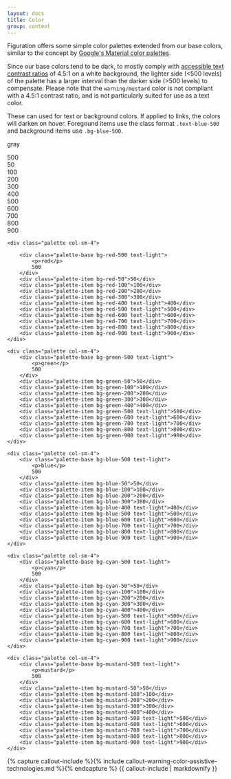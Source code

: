 ```yaml
---
layout: docs
title: Color
group: content
---
```


Figuration offers some simple color palettes extended from our base colors, similar to the concept by [Google's Material color palettes](https://www.google.com/design/spec/style/color.html#color-color-palette).

Since our base colors tend to be dark, to mostly comply with [accessible text contrast ratios](https://www.w3.org/TR/UNDERSTANDING-WCAG20/visual-audio-contrast-contrast.html) of 4.5:1 on a white background, the lighter side (<500 levels) of the palette has a larger interval than the darker side (>500 levels) to compensate.
Please note that the `warning/mustard` color is not compliant with a 4.5:1 contrast ratio, and is not particularly suited for use as a text color.

These can used for text or background colors. If applied to links, the colors will darken on hover.  Foregound items use the class format `.text-blue-500` and background items use `.bg-blue-500`.

<div class="row">
    <div class="palette col-sm-4">
        <div class="palette-base bg-gray-500 text-light">
            <p>gray</p>
            500
        </div>
        <div class="palette-item bg-gray-50">50</div>
        <div class="palette-item bg-gray-100">100</div>
        <div class="palette-item bg-gray-200">200</div>
        <div class="palette-item bg-gray-300">300</div>
        <div class="palette-item bg-gray-400 text-light">400</div>
        <div class="palette-item bg-gray-500 text-light">500</div>
        <div class="palette-item bg-gray-600 text-light">600</div>
        <div class="palette-item bg-gray-700 text-light">700</div>
        <div class="palette-item bg-gray-800 text-light">800</div>
        <div class="palette-item bg-gray-900 text-light">900</div>
    </div>

    <div class="palette col-sm-4">

        <div class="palette-base bg-red-500 text-light">
            <p>red</p>
            500
        </div>
        <div class="palette-item bg-red-50">50</div>
        <div class="palette-item bg-red-100">100</div>
        <div class="palette-item bg-red-200">200</div>
        <div class="palette-item bg-red-300">300</div>
        <div class="palette-item bg-red-400 text-light">400</div>
        <div class="palette-item bg-red-500 text-light">500</div>
        <div class="palette-item bg-red-600 text-light">600</div>
        <div class="palette-item bg-red-700 text-light">700</div>
        <div class="palette-item bg-red-800 text-light">800</div>
        <div class="palette-item bg-red-900 text-light">900</div>
    </div>

    <div class="palette col-sm-4">
        <div class="palette-base bg-green-500 text-light">
            <p>green</p>
            500
        </div>
        <div class="palette-item bg-green-50">50</div>
        <div class="palette-item bg-green-100">100</div>
        <div class="palette-item bg-green-200">200</div>
        <div class="palette-item bg-green-300">300</div>
        <div class="palette-item bg-green-400">400</div>
        <div class="palette-item bg-green-500 text-light">500</div>
        <div class="palette-item bg-green-600 text-light">600</div>
        <div class="palette-item bg-green-700 text-light">700</div>
        <div class="palette-item bg-green-800 text-light">800</div>
        <div class="palette-item bg-green-900 text-light">900</div>
    </div>

    <div class="palette col-sm-4">
        <div class="palette-base bg-blue-500 text-light">
            <p>blue</p>
            500
        </div>
        <div class="palette-item bg-blue-50">50</div>
        <div class="palette-item bg-blue-100">100</div>
        <div class="palette-item bg-blue-200">200</div>
        <div class="palette-item bg-blue-300">300</div>
        <div class="palette-item bg-blue-400 text-light">400</div>
        <div class="palette-item bg-blue-500 text-light">500</div>
        <div class="palette-item bg-blue-600 text-light">600</div>
        <div class="palette-item bg-blue-700 text-light">700</div>
        <div class="palette-item bg-blue-800 text-light">800</div>
        <div class="palette-item bg-blue-900 text-light">900</div>
    </div>

    <div class="palette col-sm-4">
        <div class="palette-base bg-cyan-500 text-light">
            <p>cyan</p>
            500
        </div>
        <div class="palette-item bg-cyan-50">50</div>
        <div class="palette-item bg-cyan-100">100</div>
        <div class="palette-item bg-cyan-200">200</div>
        <div class="palette-item bg-cyan-300">300</div>
        <div class="palette-item bg-cyan-400">400</div>
        <div class="palette-item bg-cyan-500 text-light">500</div>
        <div class="palette-item bg-cyan-600 text-light">600</div>
        <div class="palette-item bg-cyan-700 text-light">700</div>
        <div class="palette-item bg-cyan-800 text-light">800</div>
        <div class="palette-item bg-cyan-900 text-light">900</div>
    </div>

    <div class="palette col-sm-4">
        <div class="palette-base bg-mustard-500 text-light">
            <p>mustard</p>
            500
        </div>
        <div class="palette-item bg-mustard-50">50</div>
        <div class="palette-item bg-mustard-100">100</div>
        <div class="palette-item bg-mustard-200">200</div>
        <div class="palette-item bg-mustard-300">300</div>
        <div class="palette-item bg-mustard-400">400</div>
        <div class="palette-item bg-mustard-500 text-light">500</div>
        <div class="palette-item bg-mustard-600 text-light">600</div>
        <div class="palette-item bg-mustard-700 text-light">700</div>
        <div class="palette-item bg-mustard-800 text-light">800</div>
        <div class="palette-item bg-mustard-900 text-light">900</div>
    </div>
</div>

{% capture callout-include %}{% include callout-warning-color-assistive-technologies.md %}{% endcapture %}
{{ callout-include | markdownify }}
